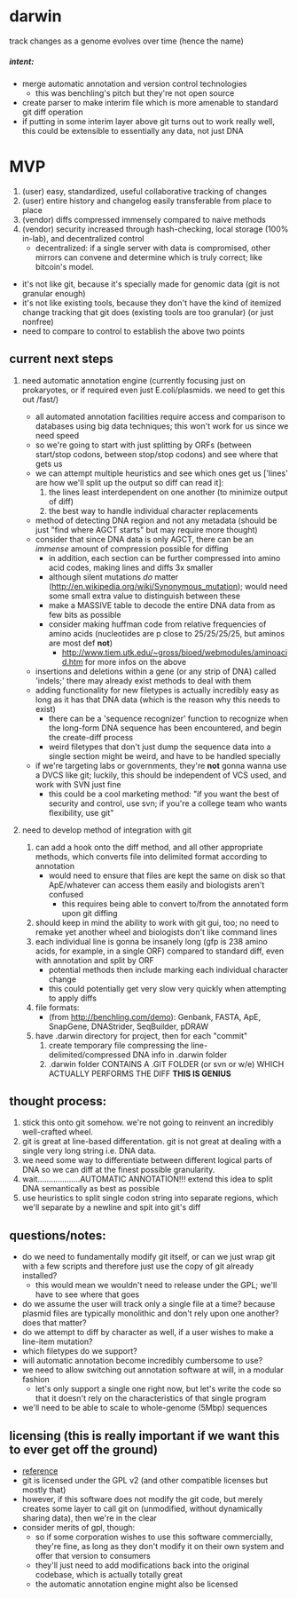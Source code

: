 darwin
======

track changes as a genome evolves over time (hence the name)

##### intent:
* merge automatic annotation and version control technologies
	* this was benchling's pitch but they're not open source
* create parser to make interim file which is more amenable to standard git diff operation
* if putting in some interim layer above git turns out to work really well, this could be extensible to essentially any data, not just DNA

# MVP
1. (user) easy, standardized, useful collaborative tracking of changes
2. (user) entire history and changelog easily transferable from place to place
3. (vendor) diffs compressed immensely compared to naive methods
4. (vendor) security increased through hash-checking, local storage (100% in-lab), and decentralized control
    * decentralized: if a single server with data is compromised, other mirrors can convene and determine which is truly correct; like bitcoin's model.
* it's not like git, because it's specially made for genomic data (git is not granular enough)
* it's not like existing tools, because they don't have the kind of itemized change tracking that git does (existing tools are too granular) (or just nonfree)
* need to compare to control to establish the above two points

## current next steps
1. need automatic annotation engine (currently focusing just on prokaryotes, or if required even just E.coli/plasmids. we need to get this out /fast/)
	* all automated annotation facilities require access and comparison to databases using big data techniques; this won't work for us since we need speed
	* so we're going to start with just splitting by ORFs (between start/stop codons, between stop/stop codons) and see where that gets us
	* we can attempt multiple heuristics and see which ones get us ['lines' are how we'll split up the output so diff can read it]:
		1. the lines least interdependent on one another (to minimize output of diff)
		2. the best way to handle individual character replacements
	* method of detecting DNA region and not any metadata (should be just "find where AGCT starts" but may require more thought)
	* consider that since DNA data is only AGCT, there can be an *immense* amount of compression possible for diffing
		* in addition, each section can be further compressed into amino acid codes, making lines and diffs 3x smaller
		* although silent mutations *do* matter (http://en.wikipedia.org/wiki/Synonymous_mutation); would need some small extra value to distinguish between these
		* make a MASSIVE table to decode the entire DNA data from as few bits as possible
		* consider making huffman code from relative frequencies of amino acids (nucleotides are p close to 25/25/25/25, but aminos are most def **not**)
			* http://www.tiem.utk.edu/~gross/bioed/webmodules/aminoacid.htm for more infos on the above
	* insertions and deletions within a gene (or any strip of DNA) called 'indels;' there may already exist methods to deal with them
	* adding functionality for new filetypes is actually incredibly easy as long as it has that DNA data (which is the reason why this needs to exist)
		* there can be a 'sequence recognizer' function to recognize when the long-form DNA sequence has been encountered, and begin the create-diff process
		* weird filetypes that don't just dump the sequence data into a single section might be weird, and have to be handled specially
	* if we're targeting labs or governments, they're **not** gonna wanna use a DVCS like git; luckily, this should be independent of VCS used, and work with SVN just fine
		* this could be a cool marketing method: "if you want the best of security and control, use svn; if you're a college team who wants flexibility, use git"

2. need to develop method of integration with git
    1. can add a hook onto the diff method, and all other appropriate methods, which converts file into delimited format according to annotation
        * would need to ensure that files are kept the same on disk so that ApE/whatever can access them easily and biologists aren't confused
            * this requires being able to convert to/from the annotated form upon git diffing
    2. should keep in mind the ability to work with git gui, too; no need to remake yet another wheel and biologists don't like command lines
    3. each individual line is gonna be insanely long (gfp is 238 amino acids, for example, in a single ORF) compared to standard diff, even with annotation and split by ORF
		* potential methods then include marking each individual character change
		* this could potentially get very slow very quickly when attempting to apply diffs
	4. file formats:
		* (from http://benchling.com/demo): Genbank, FASTA, ApE, SnapGene, DNAStrider, SeqBuilder, pDRAW
	5. have .darwin directory for project, then for each "commit"
		1. create temporary file compressing the line-delimited/compressed DNA info in .darwin folder
		2. .darwin folder CONTAINS A .GIT FOLDER (or svn or w/e) WHICH ACTUALLY PERFORMS THE DIFF **THIS IS GENIUS**

## thought process:
1. stick this onto git somehow. we're not going to reinvent an incredibly well-crafted wheel.
2. git is great at line-based differentation. git is not great at dealing with a single very long string i.e. DNA data.
3. we need some way to differentiate between different logical parts of DNA so we can diff at the finest possible granularity.
4. wait...................AUTOMATIC ANNOTATION!!! extend this idea to split DNA semantically as best as possible
5. use heuristics to split single codon string into separate regions, which we'll separate by a newline and spit into git's diff

## questions/notes:
* do we need to fundamentally modify git itself, or can we just wrap git with a few scripts and therefore just use the copy of git already installed?
    * this would mean we wouldn't need to release under the GPL; we'll have to see where that goes
* do we assume the user will track only a single file at a time? because plasmid files are typically monolithic and don't rely upon one another? does that matter?
* do we attempt to diff by character as well, if a user wishes to make a line-item mutation?
* which filetypes do we support?
* will automatic annotation become incredibly cumbersome to use?
* we need to allow switching out annotation software at will, in a modular fashion
    * let's only support a single one right now, but let's write the code so that it doesn't rely on the characteristics of that single program
* we'll need to be able to scale to whole-genome (5Mbp) sequences

## licensing (this is really important if we want this to ever get off the ground)
* [reference](http://www.gnu.org/licenses/gpl.html)
* git is licensed under the GPL v2 (and other compatible licenses but mostly that)
* however, if this software does not modify the git code, but merely creates some layer to call git on (unmodified, without dynamically sharing data), then we're in the clear
* consider merits of gpl, though:
	* so if some corporation wishes to use this software commercially, they're fine, as long as they don't modify it on their own system and offer that version to consumers
	* they'll just need to add modifications back into the original codebase, which is actually totally great
	* the automatic annotation engine might also be licensed
